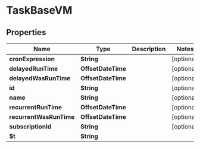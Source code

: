 

# TaskBaseVM


## Properties

| Name | Type | Description | Notes |
|------------ | ------------- | ------------- | -------------|
|**cronExpression** | **String** |  |  [optional] |
|**delayedRunTime** | **OffsetDateTime** |  |  [optional] |
|**delayedWasRunTime** | **OffsetDateTime** |  |  [optional] |
|**id** | **String** |  |  [optional] |
|**name** | **String** |  |  [optional] |
|**recurrentRunTime** | **OffsetDateTime** |  |  [optional] |
|**recurrentWasRunTime** | **OffsetDateTime** |  |  [optional] |
|**subscriptionId** | **String** |  |  [optional] |
|**$t** | **String** |  |  |



